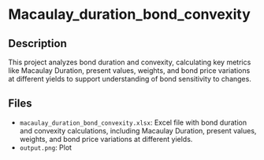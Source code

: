 # Macaulay_duration_bond_convexity

## Description
This project analyzes bond duration and convexity, calculating key metrics like Macaulay Duration, present values, weights, and bond price variations at different yields to support understanding of bond sensitivity to changes.

## Files
- `macaulay_duration_bond_convexity.xlsx`: Excel file with bond duration and convexity calculations, including Macaulay Duration, present values, weights, and bond price variations at different yields.
- `output.png`: Plot

